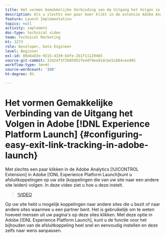 ```yaml
---
title: Het vormen Gemakkelijke Verbinding van de Uitgang het Volgen in Experience Platform Launch
description: Als u slechts een paar keer klikt in de extensie Adobe Analytics in Experience Platform Launch, kunt u afsluitkoppelingen op uw site volgen (koppelingen die van uw site naar een andere site gaan). In deze video ziet u hoe u deze instelt.
feature: Launch Implementation
topics: null
activity: implement
doc-type: technical video
team: Technical Marketing
kt: 2273
role: Developer, Data Engineer
level: Beginner
exl-id: 80a6a83e-9315-4339-bdfe-2b1f11129403
source-git-commit: 32424f3f2b05952fe4df9ea91dcbe51684cee905
workflow-type: tm+mt
source-wordcount: '160'
ht-degree: 0%

---
```


# Het vormen Gemakkelijke Verbinding van de Uitgang het Volgen in Adobe [!DNL Experience Platform Launch] {#configuring-easy-exit-link-tracking-in-adobe-launch}

Met slechts een paar klikken in de Adobe Analytics [!UICONTROL Extension] in Adobe [!DNL Experience Platform Launch]kunt u afsluitkoppelingen op uw site (koppelingen die van uw site naar een andere site leiden) volgen. In deze video ziet u hoe u deze instelt.

>[!VIDEO](https://video.tv.adobe.com/v/25763/?quality=12)

Op uw site hebt u mogelijk koppelingen naar andere sites die u bezit of naar andere sites waarmee u een partner bent. Het is gebruikelijk om te weten hoeveel mensen uit uw pagina&#39;s op deze sites klikken. Met deze optie in Adobe [!DNL Experience Platform Launch], kunt u de functie voor het bijhouden van de afsluitkoppeling heel snel en eenvoudig instellen en deze zelfs naar wens aanpassen.
